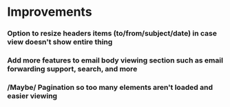 # Improvements


### Option to resize headers items (to/from/subject/date) in case view doesn't show entire thing
### Add more features to email body viewing section such as email forwarding support, search, and more
### /Maybe/ Pagination so too many elements aren't loaded and easier viewing
    
